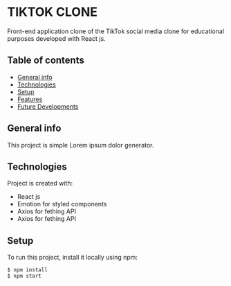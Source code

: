 # TIKTOK CLONE

Front-end application clone of the TikTok social media clone for educational purposes developed with React js.

## Table of contents
* [General info](#general-info)
* [Technologies](#technologies)
* [Setup](#setup)
* [Features](#features)
* [Future Developments](#futuredevelopments)




## General info
This project is simple Lorem ipsum dolor generator.
	
## Technologies
Project is created with:
* React js
* Emotion for styled components
* Axios for fething API
* Axios for fething API

	
## Setup
To run this project, install it locally using npm:

```
$ npm install
$ npm start
```